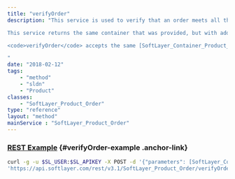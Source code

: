 ```yaml
---
title: "verifyOrder"
description: "This service is used to verify that an order meets all the necessary requirements to purchase a server, virtual server or service from SoftLayer. It will verify that the products requested do not conflict. For example, you cannot order a Windows firewall with a Linux operating system. It will also check to make sure you have provided all the products that are required for the [SoftLayer_Product_Package_Order_Configuration](/reference/datatypes/SoftLayer_Product_Package_Order_Configuration) associated with the [SoftLayer_Product_Package](/reference/datatypes/SoftLayer_Product_Package) on each of the [SoftLayer_Container_Product_Order](/reference/datatypes/SoftLayer_Container_Product_Order) specified.<br/><br/> 

This service returns the same container that was provided, but with additional information that can be used for debugging or validation. It will also contain pricing information (prorated if applicable) for each of the products on the order. If an exception occurs during verification, a container with the <code>SoftLayer_Exception_Order</code> exception type will be specified in the result.<br/><br/> 

<code>verifyOrder</code> accepts the same [SoftLayer_Container_Product_Order](/reference/datatypes/SoftLayer_Container_Product_Order) as <code>placeOrder</code>, so see [SoftLayer_Product_Order::placeOrder](/reference/services/SoftLayer_Product_Order/placeOrder) for more details. 

"
date: "2018-02-12"
tags:
    - "method"
    - "sldn"
    - "Product"
classes:
    - "SoftLayer_Product_Order"
type: "reference"
layout: "method"
mainService : "SoftLayer_Product_Order"
---
```


### [REST Example](#verifyOrder-example) <a href="/article/rest/"><i class="fas fa-question"></i></a> {#verifyOrder-example .anchor-link} 
```bash
curl -g -u $SL_USER:$SL_APIKEY -X POST -d '{"parameters": [SoftLayer_Container_Product_Order]}' \
'https://api.softlayer.com/rest/v3.1/SoftLayer_Product_Order/verifyOrder'
```
